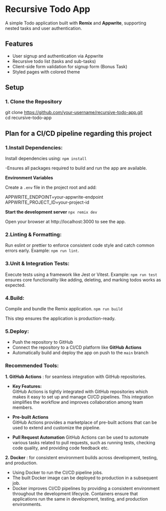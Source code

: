 # Recursive Todo App
A simple Todo application built with **Remix** and **Appwrite**, supporting nested tasks and user authentication.

## Features
- User signup and authentication via Appwrite
- Recursive todo list (tasks and sub-tasks)
- Client-side form validation for signup form (Bonus Task)
- Styled pages with colored theme

## Setup
### 1. Clone the Repository

git clone https://github.com/your-username/recursive-todo-app.git  
cd recursive-todo-app

## Plan for a CI/CD pipeline regarding this project

### 1.Install Dependencies:
Install dependencies using:
`npm install`

-Ensures all packages required to build and run the app are available.

**Environment Variables**

Create a `.env` file in the project root and add:

APPWRITE_ENDPOINT=your-appwrite-endpoint  
APPWRITE_PROJECT_ID=your-project-id  

**Start the development server**
`npx remix dev`

Open your browser at http://localhost:3000 to see the app.

### 2.Linting & Formatting:
Run eslint or prettier to enforce consistent code style and catch common errors early.
Example: `npm run lint`.

### 3.Unit & Integration Tests:
Execute tests using a framework like Jest or Vitest.
Example: `npm run test` ensures core functionality like adding, deleting, and marking todos works as expected.

### 4.Build:
Compile and bundle the Remix application.
`npm run build`

This step ensures the application is production-ready.

### 5.Deploy:

- Push the repository to GitHub  
- Connect the repository to a CI/CD platform like **GitHub Actions**  
- Automatically build and deploy the app on push to the `main` branch

### Recommended Tools:
**1. GitHub Actions** : for seamless integration with GitHub repositories.   

- **Key Features:**  
GitHub Actions is tightly integrated with GitHub repositories which makes it easy to set up and manage CI/CD pipelines. This integration simplifies the workflow and improves collaboration among team members.    

- **Pre-built Actions**  
GitHub Actions provides a marketplace of pre-built actions that can be used to extend and customize the pipeline.  
  
- **Pull Request Automation**
GitHub Actions can be used to automate various tasks related to pull requests, such as running tests, checking code quality, and providing code feedback etc.  

**2. Docker** : for consistent environment builds across development, testing, and production.  
- Using Docker to run the CI/CD pipeline jobs.  
- The built Docker image can be deployed to production in a subsequent job.
- Docker improves CI/CD pipelines by providing a consistent environment throughout the development lifecycle. Containers ensure that applications run the same in development, testing, and production environments.
